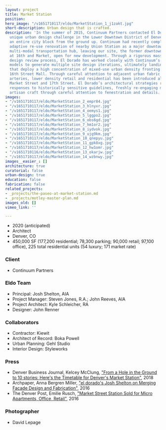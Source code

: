 ```yaml
---
layout: project
title: Market Station
position: 
hero_image: "/v1651710117/eldo/MarketStation_1_j1zakt.jpg"
short-description: Urban design that is crafted.
description: 'In the summer of 2015, Continuum Partners contacted El Dorado with a
  unique urban design challenge in the Lower Downtown District of Denver: to design
  an entire city block from the ground up. Continuum had recently completed an innovative
  adaptive re-use renovation of nearby Union Station as a major downtown mixed-use
  multi-modal transportation hub, leaving our site, the former downtown bus terminal
  at 16th and Market, open for new development. Through a rigorous massing and architectural
  design review process, El Dorado has worked closely with Continuum’s development
  models to generate multiple site design iterations, ultimately landing on site strategies
  that deploy a high concentration of mixed-use urban density fronting Denver’s iconic
  16th Street Mall. Through careful attention to adjacent urban fabric of secondary
  arteries, lower density retail and residential has been introduced along Blake Street,
  Market Street and 17th Street. El Dorado’s architectural strategies represent thoughtful
  responses to historically sensitive guidelines, freshly re-engaging masonry as an
  artisan craft through careful attention to fenestration and details.'
images:
- "/v1651710117/eldo/MarketStation_2_empr84.jpg"
- "/v1651710117/eldo/MarketStation_3_hlnyxr.jpg"
- "/v1651710117/eldo/MarketStation_4_oemys1.jpg"
- "/v1651710117/eldo/MarketStation_5_lggpo2.jpg"
- "/v1651710117/eldo/MarketStation_6_obs6gd.jpg"
- "/v1651710117/eldo/MarketStation_7_hm1or2.jpg"
- "/v1651710117/eldo/MarketStation_8_iydvok.jpg"
- "/v1651710117/eldo/MarketStation_9_ujg9km.jpg"
- "/v1651710117/eldo/MarketStation_10_qnepyu.jpg"
- "/v1651710117/eldo/MarketStation_11_gpk8xg.jpg"
- "/v1651710117/eldo/MarketStation_12_hw1omr.jpg"
- "/v1651710116/eldo/MarketStation_13_okarjw.jpg"
- "/v1651710117/eldo/MarketStation_14_wzbnwy.jpg"
images__easier_: []
architecture: true
curatorial: false
urban-design: true
education: false
fabrication: false
related_projects:
- _projects/the-paseo-at-market-station.md
- _projects/motley-master-plan.md
images_old: []
vimeo_link: ''

---
```

* 2020 (anticipated)
* Architect
* Denver, CO
* 450,000 SF (177,200 residential; 78,300 parking; 90,000 retail; 97,100 office), 225 total residential units (54 luxury; 171 market rate)

### Client

* Continuum Partners

### Eldo Team

* Principal: Josh Shelton, AIA
* Project Manager: Steven Jones, R.A.; John Reeves, AIA
* Project Architect: Kyle Schleicher, RA
* Designer: John Renner

### Collaborators

* Contractor: Kiewit
* Architect of Record: Boka Powell
* Urban Planning: Gehl Studio
* Interior Design: Styleworks

### Press

* Denver Business Journal, Kelcey McClung, ["From a Hole in the Ground to 10 stories: Here's the Timetable for Denver's Market Station"](https://www.bizjournals.com/denver/news/2018/08/08/market-station-denver-lodo-timetable.html "From a Hole in the Ground to 10 stories: Here's the Timetable for Denver's Market Station"), 2018
* Archpaper, Anna Bergren Miller, ["el dorado's Josh Shelton on Merging Facade Design and Fabrication"](https://archpaper.com/2016/07/el-dorado-josh-shelton-facade-design-fabrication/ "el dorado's Josh Shelton on Merging Facade Design and Fabrication"), 2016
* The Denver Post, Emilie Rusch, ["Market Street Station Sold for Micro Apartments, Office, Retail"](https://www.denverpost.com/2015/12/21/market-street-station-sold-for-micro-apartments-office-retail/ "Market Street Station Sold for Micro Apartments, Office, Retail"), 2016

### Photographer

* David Lepage